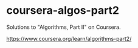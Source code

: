 # coursera-algos-part2
Solutions to "Algorithms, Part II" on Coursera.

https://www.coursera.org/learn/algorithms-part2/
